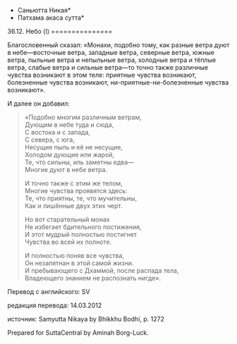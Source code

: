 * Саньютта Никая*
* Патхама акаса сутта*

36\.12\. Небо \(I\)
\=\=\=\=\=\=\=\=\=\=\=\=\=\=\=

Благословенный сказал: «Монахи, подобно тому, как разные ветра дуют в небе—восточные ветра, западные ветра, северные ветра, южные ветра, пыльные ветра и непыльные ветра, холодные ветра и тёплые ветра, слабые ветра и сильные ветра—то точно также различные чувства возникают в этом теле: приятные чувства возникают, болезненные чувства возникают, ни\-приятные\-ни\-болезненные чувства возникают»\.

И далее он добавил:

> «Подобно многим различным ветрам,  
> Дующим в небе туда и сюда,  
> С востока и с запада,  
> С севера, с юга,  
> Несущие пыль и её не несущие,  
> Холодом дующие или жарой,  
> Те, что сильны, иль заметны едва—  
> Многие дуют в небе ветра\.  
>   
> И точно также с этим же телом,  
> Многие чувства проявятся здесь:  
> Те, что приятны, те, что мучительны,  
> Как и лишённые двух этих черт\.  
>   
> Но вот старательный монах  
> Не избегает бдительного постижения,  
> И этот мудрый полностью постигнет  
> Чувства во всей их полноте\.  
>   
> И полностью поняв все чувства,  
> Он незапятнан в этой самой жизни\.  
> И пребывающего с Дхаммой, после распада тела,  
> Владеющего знанием не распознать нигде»\.

Перевод с английского: SV

редакция перевода: 14\.03\.2012

источник: Samyutta Nikaya by Bhikkhu Bodhi, p\. 1272

Prepared for SuttaCentral by Aminah Borg\-Luck\.